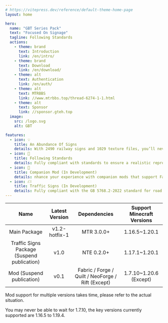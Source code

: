 ```yaml
---
# https://vitepress.dev/reference/default-theme-home-page
layout: home

hero:
  name: "GBT Series Pack"
  text: "Focused On Signage"
  tagline: Following Standards
  actions:
    - theme: brand
      text: Introduction
      link: /en/intro/
    - theme: brand
      text: Download
      link: /en/download/
    - theme: alt
      text: Authentication
      link: /en/auth/
    - theme: alt
      text: MTRBBS
      link: //www.mtrbbs.top/thread-6274-1-1.html
    - theme: alt
      text: Sponsor
      link: //sponsor.gteh.top
  image:
    src: /logo.svg
    alt: GBT

features:
  - icon: 💡
    title: An Abundance Of Signs
    details: With 2490 railway signs and 1029 texture files, you’ll never have to worry about running out of signposts again.
  - icon: 📕
    title: Following Standards
    details: Fully compliant with standards to ensure a realistic reproduction.
  - icon: 🚀
    title: Companion Mod (In Development)
    details: nhance your experience with companion mods that support Fabric / Forge / Quilt / NeoForge / Rift across five platforms, with versions from 1.7.10 to 1.20.6 supported.
  - icon: ⛜
    title: Traffic Signs (In Development)
    details: Fully compliant with the GB 5768.2-2022 standard for road traffic signs, with the ultimate goal of replicating reality.
---
```


|                    Name                     | Latest Version |                   Dependencies                    | Support Minecraft Versions |
| :-----------------------------------------: | :------------: | :-----------------------------------------------: | :------------------------: |
|                Main Package                 | v1.2-hotfix-1  |                    MTR 3.0.0+                     |       1.16.5~1.20.1        |
| Traffic Signs Package (Suspend publication) |      v1.0      |                    NTE 0.2.0+                     |       1.17.1~1.20.1        |
|          Mod (Suspend publication)          |      v0.1      | Fabric / Forge / Quilt / NeoForge / Rift (Except) |   1.7.10~1.20.6 (Except)   |

Mod support for multiple versions takes time, please refer to the actual situation.

You may never be able to wait for 1.7.10, the key versions currently supported are 1.16.5 to 1.19.4.